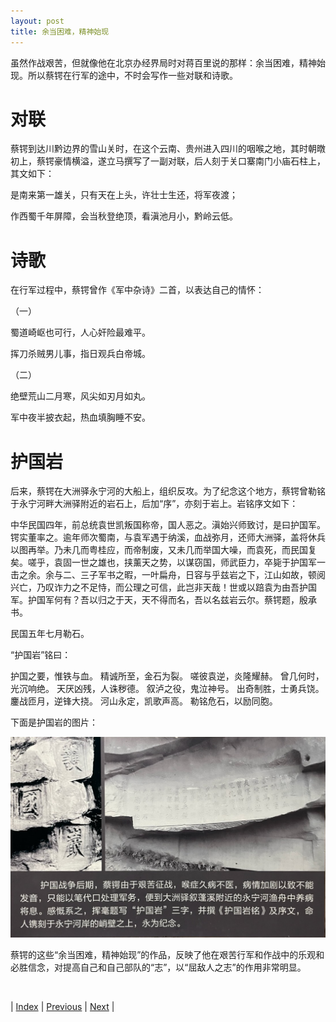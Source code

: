 ```yaml
---
layout: post
title: 余当困难，精神始现
---
```


虽然作战艰苦，但就像他在北京办经界局时对蒋百里说的那样：余当困难，精神始现。所以蔡锷在行军的途中，不时会写作一些对联和诗歌。

# 对联

蔡锷到达川黔边界的雪山关时，在这个云南、贵州进入四川的咽喉之地，其时朝暾初上，蔡锷豪情横溢，遂立马撰写了一副对联，后人刻于关口寨南门小庙石柱上，其文如下：

是南来第一雄关，只有天在上头，许壮士生还，将军夜渡；

作西蜀千年屏障，会当秋登绝顶，看滇池月小，黔岭云低。

# 诗歌

在行军过程中，蔡锷曾作《军中杂诗》二首，以表达自己的情怀：

（一）

蜀道崎岖也可行，人心奸险最难平。

挥刀杀贼男儿事，指日观兵白帝城。

（二）

绝壁荒山二月寒，风尖如刃月如丸。

军中夜半披衣起，热血填胸睡不安。

# 护国岩

后来，蔡锷在大洲驿永宁河的大船上，组织反攻。为了纪念这个地方，蔡锷曾勒铭于永宁河畔大洲驿附近的岩石上，后加“序”，亦刻于岩上。岩铭序文如下：

中华民国四年，前总统袁世凯叛国称帝，国人恶之。滇始兴师致讨，是曰护国军。锷实董率之。逾年师次蜀南，与袁军遇于纳溪，血战弥月，还师大洲驿，盖将休兵以图再举。乃未几而粤桂应，而帝制废，又未几而举国大噪，而袁死，而民国复矣。嗟乎，袁固一世之雄也，挟薰天之势，以谋窃国，师武臣力，卒毙于护国军一击之余。余与二、三子军书之暇，一叶扁舟，日容与乎兹岩之下，江山如故，顿阅兴亡，乃叹诈力之不足恃，而公理之可信，此岂非天哉！世或以踣袁为由吾护国军。护国军何有？吾以归之于天，天不得而名，吾以名兹岩云尔。蔡锷题，殷承书。

民国五年七月勒石。

“护国岩”铭曰：

护国之要，惟铁与血。
精诚所至，金石为裂。
嗟彼袁逆，炎隆耀赫。
曾几何时，光沉响绝。
天厌凶残，人诛秽德。
叙泸之役，鬼泣神号。
出奇制胜，士勇兵饶。
鏖战匝月，逆锋大挠。
河山永定，凯歌声高。
勒铭危石，以励同胞。

下面是护国岩的图片：

![护国岩](fig/13-10.jpeg "护国岩")

蔡锷的这些“余当困难，精神始现”的作品，反映了他在艰苦行军和作战中的乐观和必胜信念，对提高自己和自己部队的“志”，以“屈敌人之志”的作用非常明显。

<br/>

| [Index](./) | [Previous](13-9-war) | [Next](13-11-politic) |
